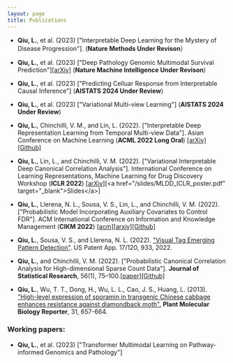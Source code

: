 ```yaml
---
layout: page
title: Publications
---
```

- **Qiu, L.**, et al. (2023) ["Interpretable Deep Learning for the Mystery of Disease Progression"]. (**Nature Methods Under Revison**）

- **Qiu, L.**, et al. (2023) ["Deep Pathology Genomic Multimodal Survival Prediction"][[arXiv]](https://arxiv.org/abs/2301.02383) (**Nature Machine Intelligence Under Revison**)
  
- **Qiu, L.**, et al. (2023) ["Predicting Celluar Response from Interpretable Causal Inference"] (**AISTATS 2024 Under Review**)

- **Qiu, L.**, et al. (2023) ["Variational Multi-view Learning"] (**AISTATS 2024 Under Review**)

- **Qiu, L.**, Chinchilli, V. M., and Lin, L.  (2022). ["Interpretable Deep Representation Learning from Temporal Multi-view Data"]. Asian Conference on Machine Learning (**ACML 2022 Long Oral**) [[arXiv]](https://proceedings.mlr.press/v189/qiu23a.html)[[Github]](https://github.com/lquvatexas/ITM-VAE)

- **Qiu, L.**, Lin, L., and Chinchilli, V. M.  (2022). ["Variational Interpretable Deep Canonical Correlation Analysis"]. International Conference on Learning Representations, Machine Learning for Drug Discovery Workshop (**ICLR 2022**) [[arXiv]](https://openreview.net/forum?id=Gzare7_sTAJ&referrer=[the%20profile%20of%20Lin%20Qiu](/profile?id=~Lin_Qiu1))[<a href="/slides/MLDD_ICLR_poster.pdf" target="_blank">Slides</a>] 

- **Qiu, L.**, Llerena, N. L., Sousa, V. S., Lin, L., and Chinchilli, V. M. (2022). ["Probabilistic Model Incorporating Auxiliary Covariates to Control FDR"]. ACM International Conference on Information and Knowledge Management (**CIKM 2022**) [[acm]](https://dl.acm.org/doi/abs/10.1145/3511808.3557672)[[arxiv]](https://arxiv.org/abs/2210.03178)[[Github]](https://github.com/lquvatexas/NeurT-FDR)

- **Qiu, L.**, Sousa, V. S., and Llerena, N. L. (2022). ["Visual Tag Emerging Pattern Detection"](https://www.freepatentsonline.com/20220188548.pdf). US Patent App. 17/120, 933, 2022.

- **Qiu, L.**, and Chinchilli, V. M. (2022). ["Probabilistic Canonical Correlation Analysis for High-dimensional
Sparse Count Data"]. **Journal of Statistical Research**, 56(1), 75–100.[[paper]](https://www.banglajol.info/index.php/JStR/article/view/63947)[[Github]](https://github.com/lquvatexas?tab=repositories)

- **Qiu, L.**, Wu, T. T., Dong, H., Wu, L. L., Cao, J. S., Huang, L. (2013). ["High-level expression of sporamin in transgenic Chinese cabbage enhances
resistance against diamondback moth".](https://link.springer.com/article/10.1007/s11105-012-0536-1) **Plant Molecular Biology Reporter**, 31, 657-664.


### Working papers:
- **Qiu, L.**, et al. (2023) ["Transformer Multimodal Learning on Pathway-informed Genomics and Pathology"]





